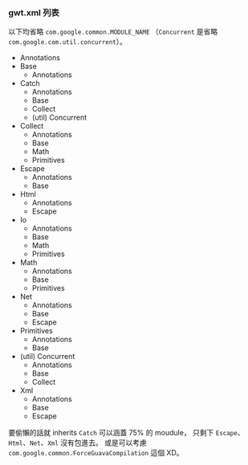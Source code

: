 ### gwt.xml 列表 ###

以下均省略 `com.google.common.MODULE_NAME`
（`Concurrent` 是省略 `com.google.com.util.concurrent`）。

* Annotations
* Base
	* Annotations
* Catch
	* Annotations
	* Base
	* Collect
	* (util) Concurrent
* Collect
	* Annotations
	* Base
	* Math
	* Primitives
* Escape
	* Annotations
	* Base
* Html
	* Annotations
	* Escape
* Io
	* Annotations
	* Base
	* Math
	* Primitives
* Math
	* Annotations
	* Base
	* Primitives
* Net
	* Annotations
	* Base
	* Escape
* Primitives
	* Annotations
	* Base
* (util) Concurrent
	* Annotations
	* Base
	* Collect
* Xml
	* Annotations
	* Base
	* Escape

要偷懶的話就 inherits `Catch` 可以涵蓋 75% 的 moudule，
只剩下 `Escape`、`Html`、`Net`、`Xml` 沒有包進去。
或是可以考慮 `com.google.common.ForceGuavaCompilation` 這個 XD。
